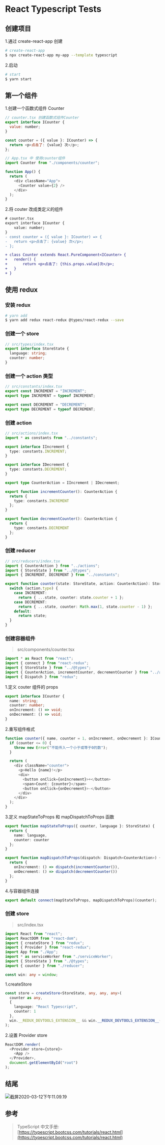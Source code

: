 # React Typescript Tests

## 创建项目

1.通过 create-react-app 创建

```sh
# create-react-app
$ npx create-react-app my-app --template typescript
```

2.启动

```sh
# start
$ yarn start
```

## 第一个组件

1.创建一个函数式组件 Counter

```js
// counter.tsx 创建函数式组件Counter
export interface ICounter {
  value: number;
}

const counter = ({ value }: ICounter) => {
  return <p>点击了: {value} 次</p>;
};

// App.tsx 中 使用counter组件
import Counter from "./components/counter";

function App() {
  return (
    <div className="App">
      <Counter value={2} />
    </div>
  );
}
```

2.将 couter 改成类定义的组件

```diff
# counter.tsx
export interface ICounter {
    value: number;
}
- const counter = ({ value }: ICounter) => {
-   return <p>点击了: {value} 次</p>;
- };

+ class Counter extends React.PureComponent<ICounter> {
+   render() {
+       return <p>点击了: {this.props.value}次</p>;
+   }
+ }

```

## 使用 redux

### 安装 redux

```sh
# yarn add
$ yarn add redux react-redux @types/react-redux --save
```

### 创建一个 store

```typescript
// src/types/index.tsx
export interface StoreState {
  language: string;
  counter: number;
}
```

### 创建一个 action 类型

```typescript
// src/constants/index.tsx
export const INCREMENT = "INCREMENT";
export type INCREMENT = typeof INCREMENT;

export const DECREMENT = "DECREMENT";
export type DECREMENT = typeof DECREMENT;
```

### 创建 action

```typescript
// src/actions/index.tsx
import * as constants from "../constants";

export interface IIncrement {
  type: constants.INCREMENT;
}

export interface IDecrement {
  type: constants.DECREMENT;
}

export type CounterAction = IIncrement | IDecrement;

export function incrementCounter(): CounterAction {
  return {
    type: constants.INCREMENT
  };
}

export function decrementCounter(): CounterAction {
  return {
    type: constants.DECREMENT
  };
}
```

### 创建 reducer

```typescript
// src/reducers/index.tsx
import { CounterAction } from "../actions";
import { StoreState } from "../@types";
import { INCREMENT, DECREMENT } from "../constants";

export function counter(state: StoreState, action: CounterAction): StoreState {
  switch (action.type) {
    case INCREMENT:
      return { ...state, counter: state.counter + 1 };
    case DECREMENT:
      return { ...state, counter: Math.max(1, state.counter - 1) };
    default:
      return state;
  }
}
```

### 创建容器组件

> src/components/counter.tsx

```typescript
import * as React from "react";
import { connect } from "react-redux";
import { StoreState } from "../@types";
import { CounterAction, incrementCounter, decrementCounter } from "../actions";
import { Dispatch } from "redux";
```

1.定义 couter 组件的 props

```typescript
export interface ICounter {
  name: string;
  counter: number;
  onIncrement: () => void;
  onDecrement: () => void;
}
```

2.重写组件格式

```typescript
function counter({ name, counter = 1, onIncrement, onDecrement }: ICounter) {
  if (counter <= 0) {
    throw new Error("不能传入一个小于或等于0的数");
  }

  return (
    <div className="counter">
      <p>Hello {name}!</p>
      <div>
        <button onClick={onIncrement}>+</button>
        <span>Count: {counter}</span>
        <button onClick={onDecrement}>-</button>
      </div>
    </div>
  );
}
```

3.定义 mapStateToProps 和 mapDispatchToProps 函数

```typescript
export function mapStateToProps({ counter, language }: StoreState) {
  return {
    name: language,
    counter: counter
  };
}

export function mapDispatchToProps(dispatch: Dispatch<CounterAction>) {
  return {
    onIncrement: () => dispatch(incrementCounter()),
    onDecrement: () => dispatch(decrementCounter())
  };
}
```

4.与容器组件连接

```typescript
export default connect(mapStateToProps, mapDispatchToProps)(counter);
```

### 创建 store

> src/index.tsx

```typescript
import React from "react";
import ReactDOM from "react-dom";
import { createStore } from "redux";
import { Provider } from "react-redux";
import App from "./App";
import * as serviceWorker from "./serviceWorker";
import { StoreState } from "./@types";
import { counter } from "./reducer";

const win: any = window;
```

1.createStore

```typescript
const store = createStore<StoreState, any, any, any>(
  counter as any,
  {
    language: "React Typescript",
    counter: 1
  },
  win.__REDUX_DEVTOOLS_EXTENSION__ && win.__REDUX_DEVTOOLS_EXTENSION__()
);
```

2.设置 Provider store

```typescript
ReactDOM.render(
  <Provider store={store}>
    <App />
  </Provider>,
  document.getElementById("root")
);
```

## 结尾

![截屏2020-03-12下午11.09.19](./public/shortcut.png)

## 参考

> TypeScript 中文手册: [https://typescript.bootcss.com/tutorials/react.html](https://typescript.bootcss.com/tutorials/react.html)
